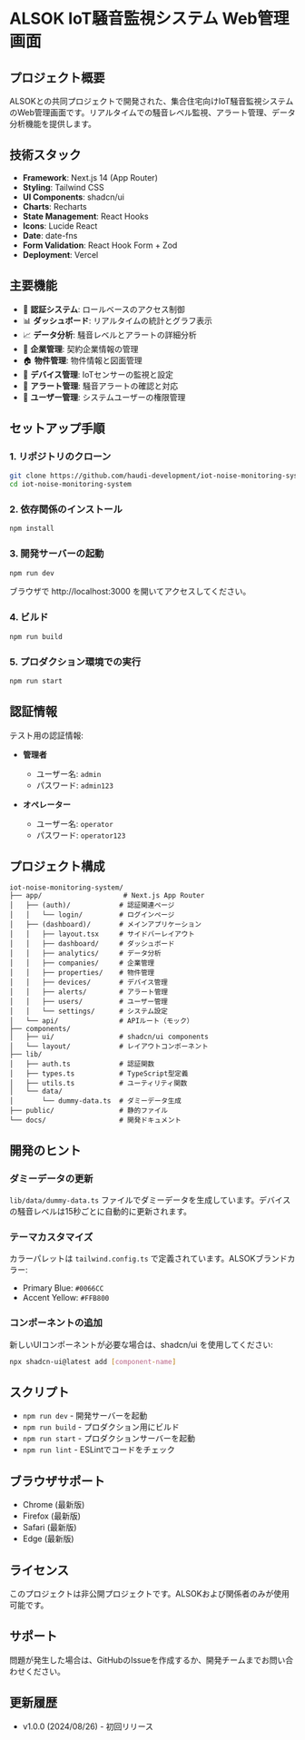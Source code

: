 # ALSOK IoT騒音監視システム Web管理画面

## プロジェクト概要

ALSOKとの共同プロジェクトで開発された、集合住宅向けIoT騒音監視システムのWeb管理画面です。リアルタイムでの騒音レベル監視、アラート管理、データ分析機能を提供します。

## 技術スタック

- **Framework**: Next.js 14 (App Router)
- **Styling**: Tailwind CSS
- **UI Components**: shadcn/ui
- **Charts**: Recharts
- **State Management**: React Hooks
- **Icons**: Lucide React
- **Date**: date-fns
- **Form Validation**: React Hook Form + Zod
- **Deployment**: Vercel

## 主要機能

- 🔐 **認証システム**: ロールベースのアクセス制御
- 📊 **ダッシュボード**: リアルタイムの統計とグラフ表示
- 📈 **データ分析**: 騒音レベルとアラートの詳細分析
- 🏢 **企業管理**: 契約企業情報の管理
- 🏠 **物件管理**: 物件情報と図面管理
- 📡 **デバイス管理**: IoTセンサーの監視と設定
- 🔔 **アラート管理**: 騒音アラートの確認と対応
- 👥 **ユーザー管理**: システムユーザーの権限管理

## セットアップ手順

### 1. リポジトリのクローン

```bash
git clone https://github.com/haudi-development/iot-noise-monitoring-system.git
cd iot-noise-monitoring-system
```

### 2. 依存関係のインストール

```bash
npm install
```

### 3. 開発サーバーの起動

```bash
npm run dev
```

ブラウザで http://localhost:3000 を開いてアクセスしてください。

### 4. ビルド

```bash
npm run build
```

### 5. プロダクション環境での実行

```bash
npm run start
```

## 認証情報

テスト用の認証情報:

- **管理者**
  - ユーザー名: `admin`
  - パスワード: `admin123`

- **オペレーター**
  - ユーザー名: `operator`
  - パスワード: `operator123`

## プロジェクト構成

```
iot-noise-monitoring-system/
├── app/                    # Next.js App Router
│   ├── (auth)/            # 認証関連ページ
│   │   └── login/         # ログインページ
│   ├── (dashboard)/       # メインアプリケーション
│   │   ├── layout.tsx     # サイドバーレイアウト
│   │   ├── dashboard/     # ダッシュボード
│   │   ├── analytics/     # データ分析
│   │   ├── companies/     # 企業管理
│   │   ├── properties/    # 物件管理
│   │   ├── devices/       # デバイス管理
│   │   ├── alerts/        # アラート管理
│   │   ├── users/         # ユーザー管理
│   │   └── settings/      # システム設定
│   └── api/               # APIルート（モック）
├── components/
│   ├── ui/                # shadcn/ui components
│   └── layout/            # レイアウトコンポーネント
├── lib/
│   ├── auth.ts            # 認証関数
│   ├── types.ts           # TypeScript型定義
│   ├── utils.ts           # ユーティリティ関数
│   └── data/
│       └── dummy-data.ts  # ダミーデータ生成
├── public/                # 静的ファイル
└── docs/                  # 開発ドキュメント
```

## 開発のヒント

### ダミーデータの更新

`lib/data/dummy-data.ts` ファイルでダミーデータを生成しています。デバイスの騒音レベルは15秒ごとに自動的に更新されます。

### テーマカスタマイズ

カラーパレットは `tailwind.config.ts` で定義されています。ALSOKブランドカラー:
- Primary Blue: `#0066CC`
- Accent Yellow: `#FFB800`

### コンポーネントの追加

新しいUIコンポーネントが必要な場合は、shadcn/ui を使用してください:

```bash
npx shadcn-ui@latest add [component-name]
```

## スクリプト

- `npm run dev` - 開発サーバーを起動
- `npm run build` - プロダクション用にビルド
- `npm run start` - プロダクションサーバーを起動
- `npm run lint` - ESLintでコードをチェック

## ブラウザサポート

- Chrome (最新版)
- Firefox (最新版)
- Safari (最新版)
- Edge (最新版)

## ライセンス

このプロジェクトは非公開プロジェクトです。ALSOKおよび関係者のみが使用可能です。

## サポート

問題が発生した場合は、GitHubのIssueを作成するか、開発チームまでお問い合わせください。

## 更新履歴

- v1.0.0 (2024/08/26) - 初回リリース